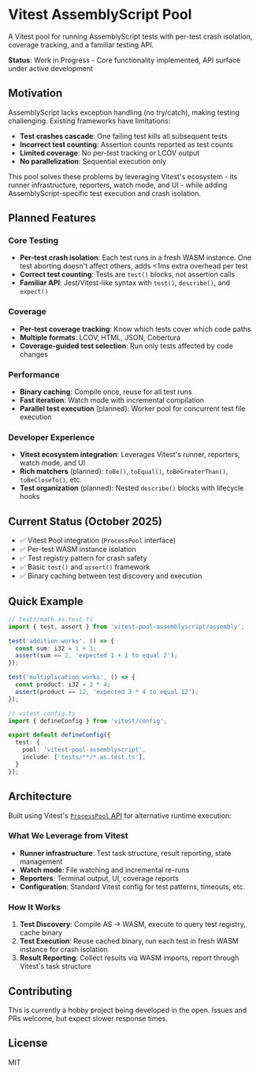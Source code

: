 # Vitest AssemblyScript Pool

A Vitest pool for running AssemblyScript tests with per-test crash isolation, coverage tracking, and a familiar testing API.

**Status**: Work in Progress - Core functionality implemented, API surface under active development

## Motivation

AssemblyScript lacks exception handling (no try/catch), making testing challenging. Existing frameworks have limitations:

- **Test crashes cascade**: One failing test kills all subsequent tests
- **Incorrect test counting**: Assertion counts reported as test counts
- **Limited coverage**: No per-test tracking or LCOV output
- **No parallelization**: Sequential execution only

This pool solves these problems by leveraging Vitest's ecosystem - its runner infrastructure, reporters, watch mode, and UI - while adding AssemblyScript-specific test execution and crash isolation.

## Planned Features

### Core Testing

- **Per-test crash isolation**: Each test runs in a fresh WASM instance. One test aborting doesn't affect others, adds <1ms extra overhead per test
- **Correct test counting**: Tests are `test()` blocks, not assertion calls
- **Familiar API**: Jest/Vitest-like syntax with `test()`, `describe()`, and `expect()`

### Coverage

- **Per-test coverage tracking**: Know which tests cover which code paths
- **Multiple formats**: LCOV, HTML, JSON, Cobertura
- **Coverage-guided test selection**: Run only tests affected by code changes

### Performance

- **Binary caching**: Compile once, reuse for all test runs
- **Fast iteration**: Watch mode with incremental compilation
- **Parallel test execution** (planned): Worker pool for concurrent test file execution

### Developer Experience

- **Vitest ecosystem integration**: Leverages Vitest's runner, reporters, watch mode, and UI
- **Rich matchers** (planned): `toBe()`, `toEqual()`, `toBeGreaterThan()`, `toBeCloseTo()`, etc.
- **Test organization** (planned): Nested `describe()` blocks with lifecycle hooks

## Current Status (October 2025)

- ✅ Vitest Pool integration (`ProcessPool` interface)
- ✅ Per-test WASM instance isolation
- ✅ Test registry pattern for crash safety
- ✅ Basic `test()` and `assert()` framework
- ✅ Binary caching between test discovery and execution

## Quick Example

```typescript
// tests/math.as.test.ts
import { test, assert } from 'vitest-pool-assemblyscript/assembly';

test('addition works', () => {
  const sum: i32 = 1 + 1;
  assert(sum == 2, 'expected 1 + 1 to equal 2');
});

test('multiplication works', () => {
  const product: i32 = 3 * 4;
  assert(product == 12, 'expected 3 * 4 to equal 12');
});
```

```typescript
// vitest.config.ts
import { defineConfig } from 'vitest/config';

export default defineConfig({
  test: {
    pool: 'vitest-pool-assemblyscript',
    include: ['tests/**/*.as.test.ts'],
  }
});
```

## Architecture

Built using Vitest's [`ProcessPool` API](https://vitest.dev/advanced/pool) for alternative runtime execution:

### What We Leverage from Vitest

- **Runner infrastructure**: Test task structure, result reporting, state management
- **Watch mode**: File watching and incremental re-runs
- **Reporters**: Terminal output, UI, coverage reports
- **Configuration**: Standard Vitest config for test patterns, timeouts, etc.

### How It Works

1. **Test Discovery**: Compile AS → WASM, execute to query test registry, cache binary
2. **Test Execution**: Reuse cached binary, run each test in fresh WASM instance for crash isolation
3. **Result Reporting**: Collect results via WASM imports, report through Vitest's task structure

## Contributing

This is currently a hobby project being developed in the open. Issues and PRs welcome, but expect slower response times.

## License

MIT
